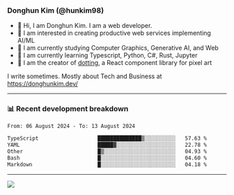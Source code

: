 ### Donghun Kim (@hunkim98)

- 👋 Hi, I am Donghun Kim. I am a web developer. 
- 🤔 I am interested in creating productive web services implementing AI/ML
- 🔭 I am currently studying Computer Graphics, Generative AI, and Web 
- 🌱 I am currently learning Typescript, Python, C#, Rust, Jupyter
- 🎨 I am the creator of [dotting](https://github.com/hunkim98/dotting), a React component library for pixel art

I write sometimes. Mostly about Tech and Business at https://donghunkim.dev/

---
### 📊 Recent development breakdown
<!--START_SECTION:waka-->

```txt
From: 06 August 2024 - To: 13 August 2024

TypeScript                   ██████████████▒░░░░░░░░░░   57.63 %
YAML                         █████▓░░░░░░░░░░░░░░░░░░░   22.78 %
Other                        █▒░░░░░░░░░░░░░░░░░░░░░░░   04.93 %
Bash                         █░░░░░░░░░░░░░░░░░░░░░░░░   04.60 %
Markdown                     █░░░░░░░░░░░░░░░░░░░░░░░░   04.18 %
```

<!--END_SECTION:waka-->
---

<!-- <div align='center'> -->
  <img align="center" src="https://github-readme-stats.vercel.app/api?username=hunkim98&theme=dark&show_icons=true"/>
<!-- </div> -->
<!--
**hunkim98/hunkim98** is a ✨ _special_ ✨ repository because its `README.md` (this file) appears on your GitHub profile.

Here are some ideas to get you started:

- 🔭 I’m currently working on ...
- 🌱 I’m currently learning ...
- 👯 I’m looking to collaborate on ...
- 🤔 I’m looking for help with ...
- 💬 Ask me about ...
- 📫 How to reach me: ...
- 😄 Pronouns: ...
- ⚡ Fun fact: ...
-->
